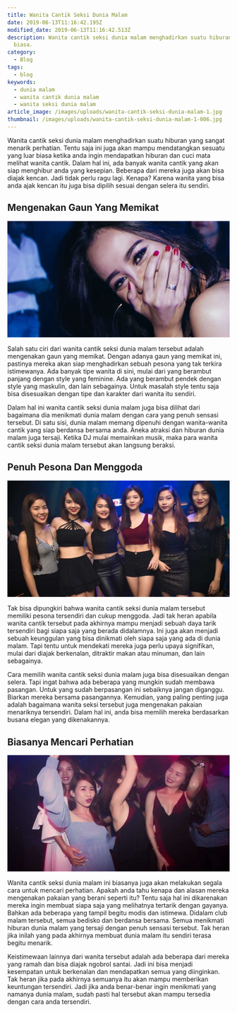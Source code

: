 ```yaml
---
title: Wanita Cantik Seksi Dunia Malam
date: 2019-06-13T11:16:42.195Z
modified_date: 2019-06-13T11:16:42.513Z
description: Wanita cantik seksi dunia malam menghadirkan suatu hiburan yang sangat menarik perhatian. Tentu saja ini juga akan mampu mendatangkan sesuatu yang luar
  biasa.
category:
  - Blog
tags:
  - blog
keywords:
  - dunia malam
  - wanita cantik dunia malam
  - wanita seksi dunia malam
article_image: /images/uploads/wanita-cantik-seksi-dunia-malam-1.jpg
thumbnail: /images/uploads/wanita-cantik-seksi-dunia-malam-1-006.jpg
---
```

Wanita cantik seksi dunia malam menghadirkan suatu hiburan yang sangat menarik perhatian. Tentu saja ini juga akan mampu mendatangkan sesuatu yang luar biasa ketika anda ingin mendapatkan hiburan dan cuci mata melihat wanita cantik. Dalam hal ini, ada banyak wanita cantik yang akan siap menghibur anda yang kesepian. Beberapa dari mereka juga akan bisa diajak kencan. Jadi tidak perlu ragu lagi. Kenapa? Karena wanita yang bisa anda ajak kencan itu juga bisa dipilih sesuai dengan selera itu sendiri.

## Mengenakan Gaun Yang Memikat

![Wanita Cantik Seksi Dunia Malam](/images/uploads/wanita-cantik-seksi-dunia-malam-1.jpg)

Salah satu ciri dari wanita cantik seksi dunia malam tersebut adalah mengenakan gaun yang memikat. Dengan adanya gaun yang memikat ini, pastinya mereka akan siap menghadirkan sebuah pesona yang tak terkira istimewanya. Ada banyak tipe wanita di sini, mulai dari yang berambut panjang dengan style yang feminine. Ada yang berambut pendek dengan style yang maskulin, dan lain sebagainya. Untuk masalah style tentu saja bisa disesuaikan dengan tipe dan karakter dari wanita itu sendiri.

Dalam hal ini wanita cantik seksi dunia malam juga bisa dilihat dari bagaimana dia menikmati dunia malam dengan cara yang penuh sensasi tersebut. Di satu sisi, dunia malam memang dipenuhi dengan wanita-wanita cantik yang siap berdansa bersama anda. Aneka atraksi dan hiburan dunia malam juga tersaji. Ketika DJ mulai memainkan musik, maka para wanita cantik seksi dunia malam tersebut akan langsung beraksi.

## Penuh Pesona Dan Menggoda

![Wanita Cantik Seksi Dunia Malam](/images/uploads/wanita-cantik-seksi-dunia-malam-2.jpg)

Tak bisa dipungkiri bahwa wanita cantik seksi dunia malam tersebut memiliki pesona tersendiri dan cukup menggoda. Jadi tak heran apabila wanita cantik tersebut pada akhirnya mampu menjadi sebuah daya tarik tersendiri bagi siapa saja yang berada didalamnya. Ini juga akan menjadi sebuah keunggulan yang bisa dinikmati oleh siapa saja yang ada di dunia malam. Tapi tentu untuk mendekati mereka juga perlu upaya signifikan, mulai dari diajak berkenalan, ditraktir makan atau minuman, dan lain sebagainya.

Cara memilih wanita cantik seksi dunia malam juga bisa disesuaikan dengan selera. Tapi ingat bahwa ada beberapa yang mungkin sudah membawa pasangan. Untuk yang sudah berpasangan ini sebaiknya jangan diganggu. Biarkan mereka bersama pasangannya. Kemudian, yang paling penting juga adalah bagaimana wanita seksi tersebut juga mengenakan pakaian menariknya tersendiri. Dalam hal ini, anda bisa memilih mereka berdasarkan busana elegan yang dikenakannya.

## Biasanya Mencari Perhatian

![Wanita Cantik Seksi Dunia Malam](/images/uploads/wanita-cantik-seksi-dunia-malam-3.jpg)

Wanita cantik seksi dunia malam ini biasanya juga akan melakukan segala cara untuk mencari perhatian. Apakah anda tahu kenapa dan alasan mereka mengenakan pakaian yang berani seperti itu? Tentu saja hal ini dikarenakan mereka ingin membuat siapa saja yang melihatnya tertarik dengan gayanya. Bahkan ada beberapa yang tampil begitu modis dan istimewa. Didalam club malam tersebut, semua bedisko dan berdansa bersama. Semua menikmati hiburan dunia malam yang tersaji dengan penuh sensasi tersebut. Tak heran jika inilah yang pada akhirnya membuat dunia malam itu sendiri terasa begitu menarik.

Keistimewaan lainnya dari wanita tersebut adalah ada beberapa dari mereka yang ramah dan bisa diajak ngobrol santai. Jadi ini bisa menjadi kesempatan untuk berkenalan dan mendapatkan semua yang diinginkan. Tak heran jika pada akhirnya semuanya itu akan mampu memberikan keuntungan tersendiri. Jadi jika anda benar-benar ingin menikmati yang namanya dunia malam, sudah pasti hal tersebut akan mampu tersedia dengan cara anda tersendiri.
